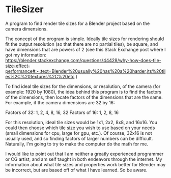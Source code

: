 # TileSizer
 A program to find render tile sizes for a Blender project based on the camera dimensions.

 The concept of the program is simple. Ideally tile sizes for rendering should fit the output resolution (so that there are no partial tiles), be square, and have dimensions that are powers of 2 (see this Stack Exchange post where I got my information: https://blender.stackexchange.com/questions/44428/why-how-does-tile-size-effect-performance#:~:text=Blender%20usually%20has%20a%20harder,its%20tiles%2C%20textures%2C%20etc.) 
 
 To find ideal tile sizes for the dimensions, or resolution, of the camera (for example: 1920 by 1080), the idea behind this program is to find the factors of the dimensions, then locate factors of the dimensions that are the same. For example, if the camera dimensions are 32 by 16:

 Factors of 32: 1, 2, 4, 8, 16, 32
 Factors of 16: 1, 2,    8, 16

 For this resolution, ideal tile sizes would be 1x1, 2x2, 8x8, and 16x16. You could then choose which tile size you wish to use based on your needs (small dimensions for cpu, large for gpu, etc.). Of course, 32x16 is not usually used, and so finding factors of larger numbers can be difficult. Naturally, I'm going to try to make the computer do the math for me.
 
 I would like to point out that I am neither a greatly experienced programmer or CG artist, and am self taught in both endeavors through the internet. My information about what tile sizes and properties work better for Blender may be incorrect, but are based off of what I have learned. So be aware.